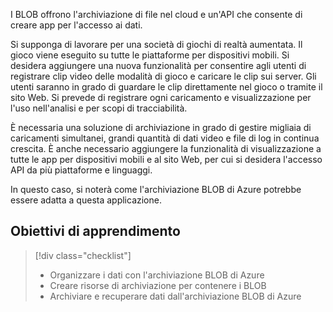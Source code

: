 I BLOB offrono l'archiviazione di file nel cloud e un'API che consente di creare app per l'accesso ai dati.

Si supponga di lavorare per una società di giochi di realtà aumentata. Il gioco viene eseguito su tutte le piattaforme per dispositivi mobili. Si desidera aggiungere una nuova funzionalità per consentire agli utenti di registrare clip video delle modalità di gioco e caricare le clip sui server. Gli utenti saranno in grado di guardare le clip direttamente nel gioco o tramite il sito Web. Si prevede di registrare ogni caricamento e visualizzazione per l'uso nell'analisi e per scopi di tracciabilità. 

È necessaria una soluzione di archiviazione in grado di gestire migliaia di caricamenti simultanei, grandi quantità di dati video e file di log in continua crescita. È anche necessario aggiungere la funzionalità di visualizzazione a tutte le app per dispositivi mobili e al sito Web, per cui si desidera l'accesso API da più piattaforme e linguaggi.

In questo caso, si noterà come l'archiviazione BLOB di Azure potrebbe essere adatta a questa applicazione.

## <a name="learning-objectives"></a>Obiettivi di apprendimento
> [!div class="checklist"]
> * Organizzare i dati con l'archiviazione BLOB di Azure
> * Creare risorse di archiviazione per contenere i BLOB
> * Archiviare e recuperare dati dall'archiviazione BLOB di Azure
